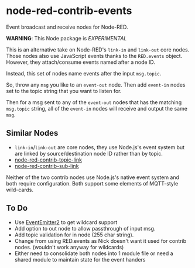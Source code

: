 # node-red-contrib-events
Event broadcast and receive nodes for Node-RED.

**WARNING**: This Node package is _EXPERIMENTAL_

This is an alternative take on Node-RED's `link-in` and `link-out` core nodes. Those nodes also use JavaScript events thanks to the `RED.events` object.
However, they attach/consume events named after a node ID.

Instead, this set of nodes name events after the input `msg.topic`.

So, throw any `msg` you like to an `event-out` node. Then add `event-in` nodes set to the topic string that you want to listen for.

Then for a msg sent to any of the `event-out` nodes that has the matching `msg.topic` string, all of the `event-in` nodes will receive and output the same `msg`.

## Similar Nodes

* `link-in`/`link-out` are core nodes, they use Node.js's event system but are linked by source/destination node ID rather than by topic.
* [node-red-contrib-topic-link](https://flows.nodered.org/node/node-red-contrib-topic-link)
* [node-red-contrib-sub-link](https://flows.nodered.org/node/node-red-contrib-sub-link)

Neither of the two contrib nodes use Node.js's native event system and both require configuration. Both support some elements of MQTT-style wild-cards.

## To Do

* Use [EventEmitter2](https://github.com/EventEmitter2/EventEmitter2) to get wildcard support
* Add option to out node to allow passthrough of input msg.
* Add topic validation for in node (255 char string).
* Change from using RED.events as Nick doesn't want it used for contrib nodes. (wouldn't work anyway for wildcards)
* Either need to consolidate both nodes into 1 module file or need a shared module to maintain state for the event handers